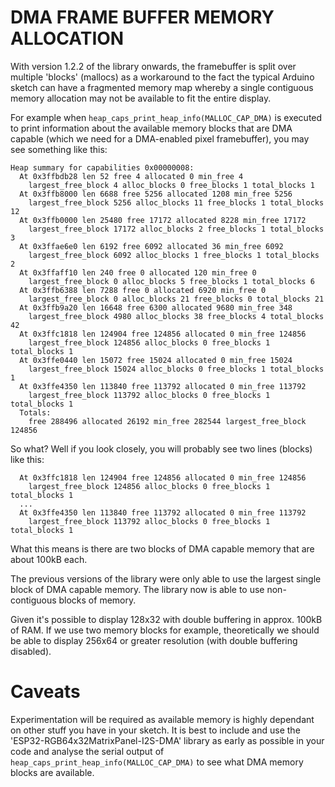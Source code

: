 # DMA FRAME BUFFER MEMORY ALLOCATION

With version 1.2.2 of the library onwards, the framebuffer is split over multiple 'blocks' (mallocs) as a workaround to the fact the typical Arduino sketch can have a fragmented memory map whereby a single contiguous memory allocation may not be available to fit the entire display. 

For example when `heap_caps_print_heap_info(MALLOC_CAP_DMA)` is executed to print information about the available memory blocks that are DMA capable (which we need for a DMA-enabled pixel framebuffer), you may see something like this:

```
Heap summary for capabilities 0x00000008:
  At 0x3ffbdb28 len 52 free 4 allocated 0 min_free 4
    largest_free_block 4 alloc_blocks 0 free_blocks 1 total_blocks 1
  At 0x3ffb8000 len 6688 free 5256 allocated 1208 min_free 5256
    largest_free_block 5256 alloc_blocks 11 free_blocks 1 total_blocks 12
  At 0x3ffb0000 len 25480 free 17172 allocated 8228 min_free 17172
    largest_free_block 17172 alloc_blocks 2 free_blocks 1 total_blocks 3
  At 0x3ffae6e0 len 6192 free 6092 allocated 36 min_free 6092
    largest_free_block 6092 alloc_blocks 1 free_blocks 1 total_blocks 2
  At 0x3ffaff10 len 240 free 0 allocated 120 min_free 0
    largest_free_block 0 alloc_blocks 5 free_blocks 1 total_blocks 6
  At 0x3ffb6388 len 7288 free 0 allocated 6920 min_free 0
    largest_free_block 0 alloc_blocks 21 free_blocks 0 total_blocks 21
  At 0x3ffb9a20 len 16648 free 6300 allocated 9680 min_free 348
    largest_free_block 4980 alloc_blocks 38 free_blocks 4 total_blocks 42
  At 0x3ffc1818 len 124904 free 124856 allocated 0 min_free 124856
    largest_free_block 124856 alloc_blocks 0 free_blocks 1 total_blocks 1
  At 0x3ffe0440 len 15072 free 15024 allocated 0 min_free 15024
    largest_free_block 15024 alloc_blocks 0 free_blocks 1 total_blocks 1
  At 0x3ffe4350 len 113840 free 113792 allocated 0 min_free 113792
    largest_free_block 113792 alloc_blocks 0 free_blocks 1 total_blocks 1
  Totals:
    free 288496 allocated 26192 min_free 282544 largest_free_block 124856
```

So what? Well if you look closely, you will probably see two lines (blocks) like this:

```
  At 0x3ffc1818 len 124904 free 124856 allocated 0 min_free 124856
    largest_free_block 124856 alloc_blocks 0 free_blocks 1 total_blocks 1
  ...
  At 0x3ffe4350 len 113840 free 113792 allocated 0 min_free 113792
    largest_free_block 113792 alloc_blocks 0 free_blocks 1 total_blocks 1
```

What this means is there are two blocks of DMA capable memory that are about 100kB each.

The previous versions of the library were only able to use the largest single block of DMA capable memory. The library now is able to use non-contiguous blocks of memory.

Given it's possible to display 128x32 with double buffering in approx. 100kB of RAM. If we use two memory blocks for example, theoretically we should be able to display 256x64 or greater resolution (with double buffering disabled).

# Caveats

Experimentation will be required as available memory is highly dependant on other stuff you have in your sketch. It is best to include and use the 'ESP32-RGB64x32MatrixPanel-I2S-DMA' library as early as possible in your code and analyse the serial output of `heap_caps_print_heap_info(MALLOC_CAP_DMA)` to see what DMA memory blocks are available.
